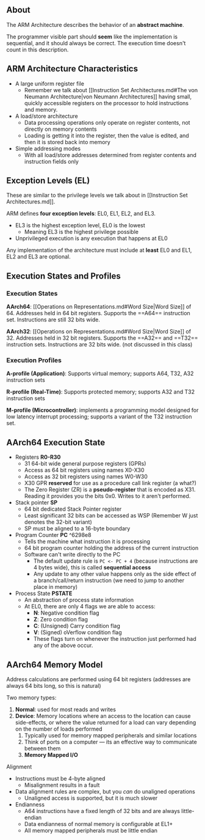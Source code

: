 ## About

The ARM Architecture describes the behavior of an **abstract machine**.

The programmer visible part should **seem** like the implementation is sequential, and it should always be correct. The execution time doesn't count in this description.

## ARM Architecture Characteristics

- A large uniform register file
	- Remember we talk about [[Instruction Set Architectures.md#The von Neumann Architecture|von Neumann Architectures]] having small, quickly accessible registers on the processor to hold instructions and memory.
- A load/store architecture
	- Data processing operations only operate on register contents, not directly on memory contents
	- Loading is getting it into the register, then the value is edited, and then it is stored back into memory
- Simple addressing modes
	- With all load/store addresses determined from register contents and instruction fields only

## Exception Levels (EL)

These are similar to the privilege levels we talk about in [[Instruction Set Architectures.md]].

ARM defines **four exception levels**: EL0, EL1, EL2, and EL3.
- EL3 is the highest exception level, EL0 is the lowest
	- Meaning EL3 is the highest privilege possible
- Unprivileged execution is any execution that happens at EL0

Any implementation of the architecture must include at **least** EL0 and EL1, EL2 and EL3 are optional.

## Execution States and Profiles

### Execution States

**AArch64**: [[Operations on Representations.md#Word Size|Word Size]] of 64. Addresses held in 64 bit registers. Supports the ==A64== instruction set. Instructions are still 32 bits wide.

**AArch32**: [[Operations on Representations.md#Word Size|Word Size]] of 32. Addresses held in 32 bit registers. Supports the ==A32== and ==T32== instruction sets. Instructions are 32 bits wide. (not discussed in this class)

### Execution Profiles

**A-profile (Application)**: Supports virtual memory; supports A64, T32, A32 instruction sets

**R-profile (Real-Time)**: Supports protected memory; supports A32 and T32 instruction sets

**M-profile (Microcontroller)**: implements a programming model designed for low latency interrupt processing; supports a variant of the T32 instruction set.

## AArch64 Execution State

- Registers **R0-R30**
	- 31 64-bit wide general purpose registers (GPRs)
	- Access as 64 bit registers using names X0-X30
	- Access as 32 bit registers using names W0-W30
	- X30 GPR **reserved** for use as a procedure call link register (a what?)
	- The Zero Register (ZR) is a **pseudo-register** that is encoded as X31. Reading it provides you the bits 0x0. Writes to it aren't performed.
- Stack pointer **SP**
	- 64 bit dedicated Stack Pointer register
	- Least significant 32 bits can be accessed as WSP (Remember W just denotes the 32-bit variant)
	- SP must be aligned to a 16-byte boundary
- Program Counter **PC** ^6298e8
	- Tells the machine what instruction it is processing 
	- 64 bit program counter holding the address of the current instruction
	- Software can't write directly to the PC
		- The default update rule is `PC <- PC + 4` (because instructions are 4 bytes wide), this is called **sequential access**
		- Any update to any other value happens only as the side effect of a branch/call/return instruction (we need to jump to another place in memory)
- Process State **PSTATE**
	- An abstraction of process state information
	- At EL0, there are only 4 flags we are able to access:
		- **N**: Negative condition flag
		- **Z**: Zero condition flag
		- **C**: (Unsigned) Carry condition flag
		- **V**: (Signed) oVerflow condition flag
		- These flags turn on whenever the instruction just performed had any of the above occur.

## AArch64 Memory Model

Address calculations are performed using 64 bit registers (addresses are always 64 bits long, so this is natural)

Two memory types:
1. **Normal**: used for most reads and writes
2. **Device**: Memory locations where an access to the location can cause side-effects, or where the value returned for a load can vary depending on the number of loads performed
	1. Typically used for memory mapped peripherals and similar locations
	2. Think of ports on a computer — its an effective way to communicate between them
	3. **Memory Mapped I/O**

Alignment
- Instructions must be 4-byte aligned
	- Misalignment results in a fault
- Data alignment rules are complex, but you *can* do unaligned operations
	- Unaligned access is supported, but it is much slower
- Endianness
	- A64 instructions have a fixed length of 32 bits and are always little-endian
	- Data endianness of normal memory is configurable at EL1+
	- All memory mapped peripherals must be little endian